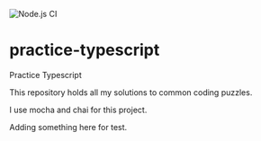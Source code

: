 ![Node.js CI](https://github.com/deanagan/practice-typescript/workflows/Node.js%20CI/badge.svg)
# practice-typescript
Practice Typescript

This repository holds all my solutions to common coding puzzles.

I use mocha and chai for this project.

Adding something here for test.
